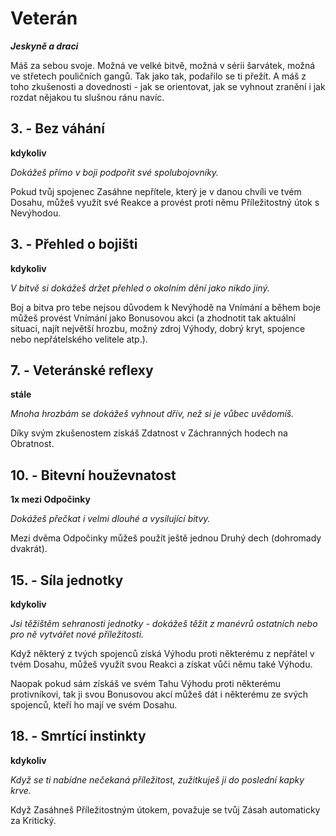 
# Veterán

***Jeskyně a draci***

Máš za sebou svoje. Možná ve velké bitvě, možná v sérii šarvátek, možná ve střetech pouličních gangů. Tak jako tak, podařilo se ti přežít. A máš z toho zkušenosti a dovednosti - jak se orientovat, jak se vyhnout zranění i jak rozdat nějakou tu slušnou ránu navíc.

## 3\. - Bez váhání

**kdykoliv**

*Dokážeš přímo v boji podpořit své spolubojovníky.*

Pokud tvůj spojenec Zasáhne nepřítele, který je v danou chvíli ve tvém Dosahu, můžeš využít své Reakce a provést proti němu Příležitostný útok s Nevýhodou.

## 3\. - Přehled o bojišti

**kdykoliv**

*V bitvě si dokážeš držet přehled o okolním dění jako nikdo jiný.*

Boj a bitva pro tebe nejsou důvodem k Nevýhodě na Vnímání a během boje můžeš provést Vnímání jako Bonusovou akci (a zhodnotit tak aktuální situaci, najít největší hrozbu, možný zdroj Výhody, dobrý kryt, spojence nebo nepřátelského velitele atp.).

## 7\. - Veteránské reflexy

**stále**

*Mnoha hrozbám se dokážeš vyhnout dřív, než si je vůbec uvědomíš.*

Díky svým zkušenostem získáš Zdatnost v Záchranných hodech na Obratnost.

## 10\. - Bitevní houževnatost

**1x mezi Odpočinky**

*Dokážeš přečkat i velmi dlouhé a vysilující bitvy.*

Mezi dvěma Odpočinky můžeš použít ještě jednou Druhý dech (dohromady dvakrát).

## 15\. - Síla jednotky

**kdykoliv**

*Jsi těžištěm sehranosti jednotky - dokážeš těžit z manévrů ostatních nebo pro ně vytvářet nové příležitosti.*

Když některý z tvých spojenců získá Výhodu proti některému z nepřátel v tvém Dosahu, můžeš využít svou Reakci a získat vůči němu také Výhodu.

Naopak pokud sám získáš ve svém Tahu Výhodu proti některému protivníkovi, tak ji svou Bonusovou akcí můžeš dát i některému ze svých spojenců, kteří ho mají ve svém Dosahu.

## 18\. - Smrtící instinkty

**kdykoliv**

*Když se ti nabídne nečekaná příležitost, zužitkuješ ji do poslední kapky krve.*

Když Zasáhneš Příležitostným útokem, považuje se tvůj Zásah automaticky za Kritický.
